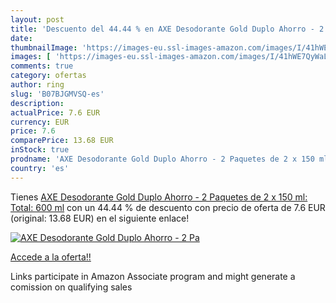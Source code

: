 ```yaml
---
layout: post
title: 'Descuento del 44.44 % en AXE Desodorante Gold Duplo Ahorro - 2 Pa'
date: 
thumbnailImage: 'https://images-eu.ssl-images-amazon.com/images/I/41hWE7QyWaL._SL200_.jpg'
images: [ 'https://images-eu.ssl-images-amazon.com/images/I/41hWE7QyWaL._SL200_.jpg' ]
comments: true
category: ofertas
author: ring
slug: 'B07BJGMVSQ-es'
description:
actualPrice: 7.6 EUR
currency: EUR
price: 7.6
comparePrice: 13.68 EUR
inStock: true
prodname: 'AXE Desodorante Gold Duplo Ahorro - 2 Paquetes de 2 x 150 ml: Total: 600 ml'
country: 'es'
---
```


Tienes [AXE Desodorante Gold Duplo Ahorro - 2 Paquetes de 2 x 150 ml: Total: 600 ml](https://www.amazon.es/dp/B07BJGMVSQ/?tag=tolees-21) con un 44.44 % de descuento con precio de oferta de 7.6 EUR (original: 13.68 EUR) en el siguiente enlace!

[![AXE Desodorante Gold Duplo Ahorro - 2 Pa](https://images-eu.ssl-images-amazon.com/images/I/41hWE7QyWaL._SL200_.jpg)](https://www.amazon.es/dp/B07BJGMVSQ/?tag=tolees-21)

[Accede a la oferta!!](https://www.amazon.es/dp/B07BJGMVSQ/?tag=tolees-21)

Links participate in Amazon Associate program and might generate a comission on qualifying sales


